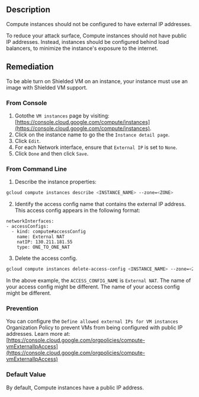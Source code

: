 ## Description

Compute instances should not be configured to have external IP addresses.

To reduce your attack surface, Compute instances should not have public IP addresses. Instead, instances should be configured behind load balancers, to minimize the instance's exposure to the internet.

## Remediation

To be able turn on Shielded VM on an instance, your instance must use an image with Shielded VM support.

### From Console

1. Gotothe `VM instances` page by visiting: [https://console.cloud.google.com/compute/instances](https://console.cloud.google.com/compute/instances).
2. Click on the instance name to go the the `Instance detail page`.
3. Click `Edit`.
4. For each Network interface, ensure that `External IP` is set to `None`.
5. Click `Done` and then click `Save`.

### From Command Line

1. Describe the instance properties:

```bash
gcloud compute instances describe <INSTANCE_NAME> --zone=<ZONE>
```

2. Identify the access config name that contains the external IP address. This access config appears in the following format:

```
networkInterfaces:
- accessConfigs:
  - kind: compute#accessConfig
    name: External NAT
    natIP: 130.211.181.55
    type: ONE_TO_ONE_NAT
```

3. Delete the access config.

```bash
gcloud compute instances delete-access-config <INSTANCE_NAME> --zone=<ZONE> --access-config-name <ACCESS_CONFIG_NAME>
```

In the above example, the `ACCESS_CONFIG_NAME` is `External NAT`. The name of your access config might be different. The name of your access config might be different.

### Prevention

You can configure the `Define allowed external IPs for VM instances` Organization Policy to prevent VMs from being configured with public IP addresses. Learn more at: [https://console.cloud.google.com/orgpolicies/compute-vmExternalIpAccess](https://console.cloud.google.com/orgpolicies/compute-vmExternalIpAccess)

### Default Value

By default, Compute instances have a public IP address.
